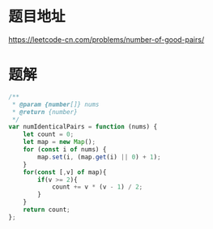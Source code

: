 # 题目地址
https://leetcode-cn.com/problems/number-of-good-pairs/

# 题解
```js
/**
 * @param {number[]} nums
 * @return {number}
 */
var numIdenticalPairs = function (nums) {
    let count = 0;
    let map = new Map();
    for (const i of nums) {
        map.set(i, (map.get(i) || 0) + 1);
    }
    for(const [,v] of map){
        if(v >= 2){
            count += v * (v - 1) / 2;
        }
    }
    return count;
};
```